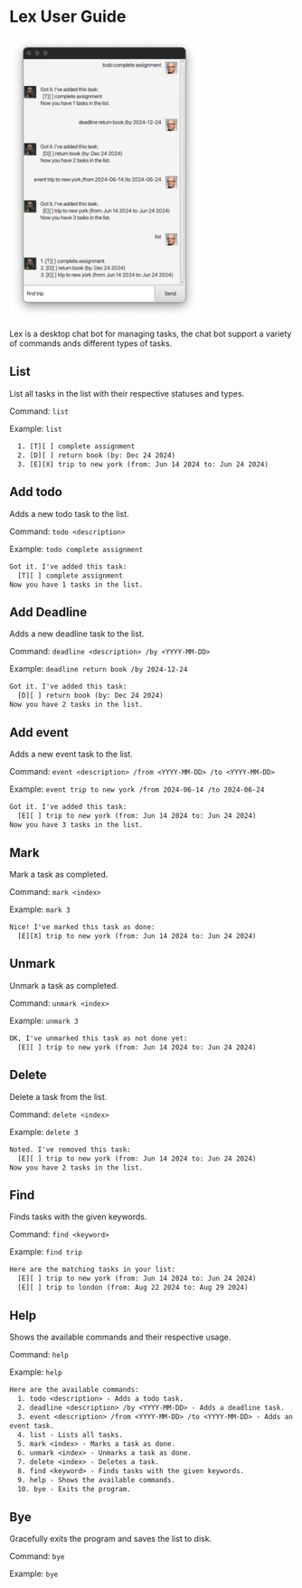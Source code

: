 # Lex User Guide
<img src="Ui.png" alt="Ui" style="max-height: 500px;">

Lex is a desktop chat bot for managing tasks, the chat bot support a variety of commands ands different types of tasks.

## List
List all tasks in the list with their respective statuses and types.

Command: `list`

Example: `list`
```
  1. [T][ ] complete assignment
  2. [D][ ] return book (by: Dec 24 2024)
  3. [E][X] trip to new york (from: Jun 14 2024 to: Jun 24 2024)
```

## Add todo
Adds a new todo task to the list.

Command: `todo <description>`

Example: `todo complete assignment`
```
Got it. I've added this task:
  [T][ ] complete assignment
Now you have 1 tasks in the list.
```

## Add Deadline
Adds a new deadline task to the list.

Command: `deadline <description> /by <YYYY-MM-DD>`

Example: `deadline return book /by 2024-12-24`
```
Got it. I've added this task:
  [D][ ] return book (by: Dec 24 2024)
Now you have 2 tasks in the list.
```

## Add event
Adds a new event task to the list.

Command: `event <description> /from <YYYY-MM-DD> /to <YYYY-MM-DD>`

Example: `event trip to new york /from 2024-06-14 /to 2024-06-24`

```
Got it. I've added this task:
  [E][ ] trip to new york (from: Jun 14 2024 to: Jun 24 2024)
Now you have 3 tasks in the list.
```

## Mark
Mark a task as completed.

Command: `mark <index>`

Example: `mark 3`

```
Nice! I've marked this task as done:
  [E][X] trip to new york (from: Jun 14 2024 to: Jun 24 2024)
```

## Unmark
Unmark a task as completed.

Command: `unmark <index>`

Example: `unmark 3`

```
OK, I've unmarked this task as not done yet:
  [E][ ] trip to new york (from: Jun 14 2024 to: Jun 24 2024)
```

## Delete
Delete a task from the list.

Command: `delete <index>`

Example: `delete 3`

```
Noted. I've removed this task:
  [E][ ] trip to new york (from: Jun 14 2024 to: Jun 24 2024)
Now you have 2 tasks in the list.
```

## Find
Finds tasks with the given keywords.

Command: `find <keyword>`

Example: `find trip`

```
Here are the matching tasks in your list:
  [E][ ] trip to new york (from: Jun 14 2024 to: Jun 24 2024)
  [E][ ] trip to london (from: Aug 22 2024 to: Aug 29 2024)
```

## Help
Shows the available commands and their respective usage.

Command: `help`

Example: `help`

```
Here are the available commands:
  1. todo <description> - Adds a todo task.
  2. deadline <description> /by <YYYY-MM-DD> - Adds a deadline task.
  3. event <description> /from <YYYY-MM-DD> /to <YYYY-MM-DD> - Adds an event task.
  4. list - Lists all tasks.
  5. mark <index> - Marks a task as done.
  6. unmark <index> - Unmarks a task as done.
  7. delete <index> - Deletes a task.
  8. find <keyword> - Finds tasks with the given keywords.
  9. help - Shows the available commands.
  10. bye - Exits the program.
```

## Bye
Gracefully exits the program and saves the list to disk.

Command: `bye`

Example: `bye`
```

```
